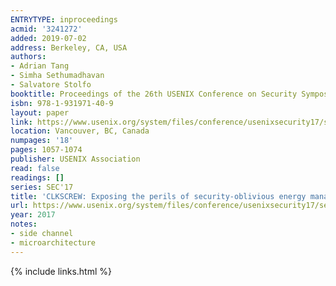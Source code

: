 ```yaml
---
ENTRYTYPE: inproceedings
acmid: '3241272'
added: 2019-07-02
address: Berkeley, CA, USA
authors:
- Adrian Tang
- Simha Sethumadhavan
- Salvatore Stolfo
booktitle: Proceedings of the 26th USENIX Conference on Security Symposium
isbn: 978-1-931971-40-9
layout: paper
link: https://www.usenix.org/system/files/conference/usenixsecurity17/sec17-tang.pdf
location: Vancouver, BC, Canada
numpages: '18'
pages: 1057-1074
publisher: USENIX Association
read: false
readings: []
series: SEC'17
title: 'CLKSCREW: Exposing the perils of security-oblivious energy management'
url: https://www.usenix.org/system/files/conference/usenixsecurity17/sec17-tang.pdf
year: 2017
notes:
- side channel
- microarchitecture
---
```

{% include links.html %}
